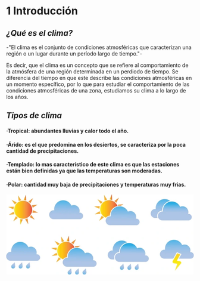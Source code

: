 # 1 Introducción

## *¿Qué es el clima?*

-"El clima es el conjunto de condiciones atmosféricas que caracterizan una región o un lugar durante un período largo de tiempo."-

Es decir, que el clima es un concepto que se refiere al comportamiento de la atmósfera de una región determinada en un perdiodo de tiempo. Se diferencia del tiempo en que este describe las condiciones atmosféricas en un momento específico, por lo que para estudiar el comportamiento de las condiciones atmosféricas de una zona, estudiamos su clima a lo largo de los años.

## *Tipos de clima*

#### ·Tropical: abundantes lluvias y calor todo el año.

#### ·Árido: es el que predomina en los desiertos, se caracteriza por la poca cantidad de precipitaciones.

#### ·Templado: lo mas característico de este clima es que las estaciones están bien definidas ya que las temperaturas son moderadas.

#### ·Polar: cantidad muy baja de precipitaciones y temperaturas muy frias.

![clima.png](https://github.com/Alberto-Rodriguez999/U2-Retos-ambientales-y-sociales-a-los-que-se-enfrenta-la-sociedad/blob/main/IMAGENES/clima.png)
